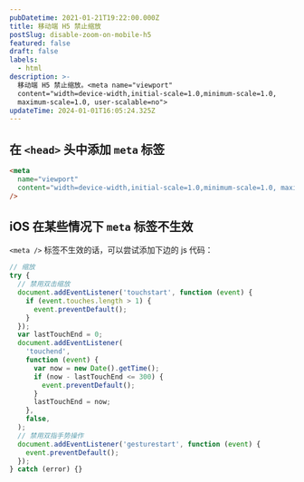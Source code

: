 ```yaml
---
pubDatetime: 2021-01-21T19:22:00.000Z
title: 移动端 H5 禁止缩放
postSlug: disable-zoom-on-mobile-h5
featured: false
draft: false
labels:
  - html
description: >-
  移动端 H5 禁止缩放。<meta name="viewport"
  content="width=device-width,initial-scale=1.0,minimum-scale=1.0,
  maximum-scale=1.0, user-scalable=no">
updateTime: 2024-01-01T16:05:24.325Z
---
```


## 在 `<head>` 头中添加 `meta` 标签

```html
<meta
  name="viewport"
  content="width=device-width,initial-scale=1.0,minimum-scale=1.0, maximum-scale=1.0, user-scalable=no"
/>
```

## iOS 在某些情况下 `meta` 标签不生效

`<meta />` 标签不生效的话，可以尝试添加下边的 js 代码：

```javascript
// 缩放
try {
  // 禁用双击缩放
  document.addEventListener('touchstart', function (event) {
    if (event.touches.length > 1) {
      event.preventDefault();
    }
  });
  var lastTouchEnd = 0;
  document.addEventListener(
    'touchend',
    function (event) {
      var now = new Date().getTime();
      if (now - lastTouchEnd <= 300) {
        event.preventDefault();
      }
      lastTouchEnd = now;
    },
    false,
  );
  // 禁用双指手势操作
  document.addEventListener('gesturestart', function (event) {
    event.preventDefault();
  });
} catch (error) {}
```
